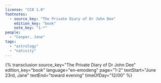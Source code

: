 ```yaml
---
license: "CC0 1.0"
footnotes:
  - source_key: "The Private Diary of Dr John Dee"
    edition_key: "book"
    note_key: "1-*"
people:
  - "Cooper, Jane"
tags:
  - "astrology"
  - "nativity"
---
```

{% transclusion
  source_key="The Private Diary of Dr John Dee"
  edition_key="book"
  language="en-emodeng"
  page="1-2"
  textStart="June 23rd, Jane"
  textEnd="toward evening"
  timeOfDay="12/00"
%}
